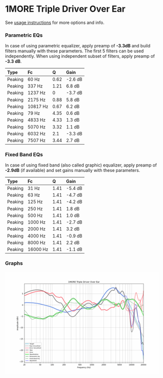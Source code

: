 # 1MORE Triple Driver Over Ear
See [usage instructions](https://github.com/jaakkopasanen/AutoEq#usage) for more options and info.

### Parametric EQs
In case of using parametric equalizer, apply preamp of **-3.3dB** and build filters manually
with these parameters. The first 5 filters can be used independently.
When using independent subset of filters, apply preamp of **-3.3 dB**.

| Type    | Fc       |    Q | Gain    |
|:--------|:---------|:-----|:--------|
| Peaking | 60 Hz    | 0.62 | -2.6 dB |
| Peaking | 337 Hz   | 1.21 | 6.8 dB  |
| Peaking | 1237 Hz  | 0    | -3.7 dB |
| Peaking | 2175 Hz  | 0.88 | 5.8 dB  |
| Peaking | 10817 Hz | 0.67 | 6.2 dB  |
| Peaking | 79 Hz    | 4.35 | 0.6 dB  |
| Peaking | 4833 Hz  | 4.33 | 1.3 dB  |
| Peaking | 5070 Hz  | 3.32 | 1.1 dB  |
| Peaking | 6032 Hz  | 2.1  | -3.3 dB |
| Peaking | 7507 Hz  | 3.44 | 2.7 dB  |

### Fixed Band EQs
In case of using fixed band (also called graphic) equalizer, apply preamp of **-2.9dB**
(if available) and set gains manually with these parameters.

| Type    | Fc       |    Q | Gain    |
|:--------|:---------|:-----|:--------|
| Peaking | 31 Hz    | 1.41 | -5.4 dB |
| Peaking | 63 Hz    | 1.41 | -4.7 dB |
| Peaking | 125 Hz   | 1.41 | -4.2 dB |
| Peaking | 250 Hz   | 1.41 | 1.8 dB  |
| Peaking | 500 Hz   | 1.41 | 1.0 dB  |
| Peaking | 1000 Hz  | 1.41 | -2.7 dB |
| Peaking | 2000 Hz  | 1.41 | 3.2 dB  |
| Peaking | 4000 Hz  | 1.41 | -0.9 dB |
| Peaking | 8000 Hz  | 1.41 | 2.2 dB  |
| Peaking | 16000 Hz | 1.41 | -1.1 dB |

### Graphs
![](./1MORE%20Triple%20Driver%20Over%20Ear.png)
